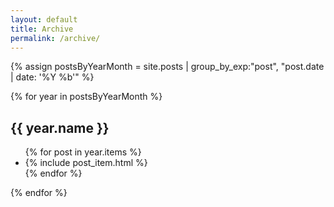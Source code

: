 ```yaml
---
layout: default
title: Archive
permalink: /archive/
---
```


{% assign postsByYearMonth = site.posts | group_by_exp:"post", "post.date | date: '%Y %b'" %}

{% for year in postsByYearMonth %}
<h2 id="{{ year.name }}">{{ year.name }}</h2>
<ul class="post-list archive" aria-label="posts from {{ year.name }}">
  {% for post in year.items %}
    <li>
      {% include post_item.html %}
    </li>
  {% endfor %}
</ul>
{% endfor %}
